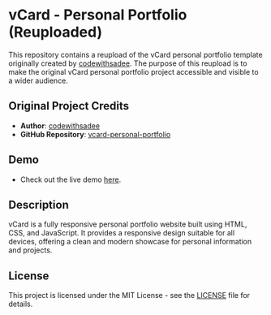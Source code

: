 # vCard - Personal Portfolio (Reuploaded)

This repository contains a reupload of the vCard personal portfolio template originally created by [codewithsadee](https://github.com/codewithsadee). The purpose of this reupload is to make the original vCard personal portfolio project accessible and visible to a wider audience.

## Original Project Credits

- **Author**: [codewithsadee](https://github.com/codewithsadee)
- **GitHub Repository**: [vcard-personal-portfolio](https://github.com/codewithsadee/vcard-personal-portfolio)

## Demo
- Check out the live demo [here](https://tariqulislaam.github.io/portfolio-template/).

## Description

vCard is a fully responsive personal portfolio website built using HTML, CSS, and JavaScript. It provides a responsive design suitable for all devices, offering a clean and modern showcase for personal information and projects.

## License

This project is licensed under the MIT License - see the [LICENSE](LICENSE) file for details.
